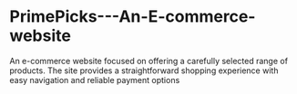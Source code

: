 # PrimePicks---An-E-commerce-website
An e-commerce website focused on offering a carefully selected range of products. The site provides a straightforward shopping experience with easy navigation and reliable payment options
